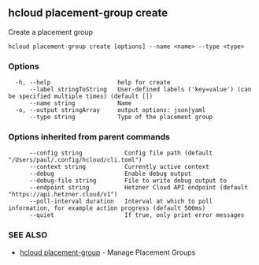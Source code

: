 ## hcloud placement-group create

Create a placement group

```
hcloud placement-group create [options] --name <name> --type <type>
```

### Options

```
  -h, --help                   help for create
      --label stringToString   User-defined labels ('key=value') (can be specified multiple times) (default [])
      --name string            Name
  -o, --output stringArray     output options: json|yaml
      --type string            Type of the placement group
```

### Options inherited from parent commands

```
      --config string            Config file path (default "/Users/paul/.config/hcloud/cli.toml")
      --context string           Currently active context
      --debug                    Enable debug output
      --debug-file string        File to write debug output to
      --endpoint string          Hetzner Cloud API endpoint (default "https://api.hetzner.cloud/v1")
      --poll-interval duration   Interval at which to poll information, for example action progress (default 500ms)
      --quiet                    If true, only print error messages
```

### SEE ALSO

* [hcloud placement-group](hcloud_placement-group.md)	 - Manage Placement Groups
